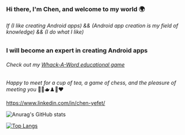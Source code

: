 ### Hi there, I'm Chen, and welcome to my world 🌍
###### If (I like creating Android apps) && (Android app creation is my field of knowledge) && (I do what I like)
### I will become an expert in creating Android apps
###### Check out my [Whack-A-Word educational game](https://github.com/ChenYefet/WhackAWord)
_Happy to meet for a cup of tea, a game of chess, and the pleasure of meeting you_ 🙂👋🫖♟️🤝❤️

https://www.linkedin.com/in/chen-yefet/



<!--

**ChenYefet/ChenYefet** is a ✨ _special_ ✨ repository because its `README.md` (this file) appears on your GitHub profile.

Here are some ideas to get you started:

- 🔭 I’m currently working on ...
- 🌱 I’m currently learning ...
- 👯 I’m looking to collaborate on ...
- 🤔 I’m looking for help with ...
- 💬 Ask me about ...
- 📫 How to reach me: ...
- ⚡ Fun fact: ...

I used https://www.youtube.com/watch?v=pOCbKhoVirA to help make this file.

-->


![Anurag's GitHub stats](https://github-readme-stats.vercel.app/api?username=chenyefet&hide=contribs,prs&show_icons=true&theme=synthwave&icon_color=&bg_color=30,e96443,904e95&title_color=D3D3D3&text_color=DCDCDC)

[![Top Langs](https://github-readme-stats.vercel.app/api/top-langs/?username=chenyefet&theme=synthwave)](https://github.com/anuraghazra/github-readme-stats)

